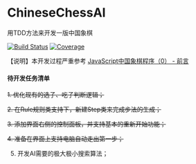 # ChineseChessAI
用TDD方法来开发一版中国象棋

[![Build Status](https://travis-ci.com/welldoer/ChineseChessAI.svg?branch=master)](https://travis-ci.com/welldoer/ChineseChessAI)
[![Coverage](https://sonarcloud.io/api/project_badges/measure?project=welldoer_ChineseChessAI&metric=coverage)](https://sonarcloud.io/dashboard?id=welldoer_ChineseChessAI)

【说明】本开发过程严重参考 [JavaScript中国象棋程序（0） - 前言](http://www.cnblogs.com/royhoo/p/6426394.html)



#### 待开发任务清单
~~1. 优化现有的选子、吃子判断逻辑；~~

~~2. 在Rule规则类支持下，新建Step类来完成步法的生成；~~

~~3. 添加界面右侧的控制面板，并支持基本的重新开始功能；~~

~~4. 准备在界面上支持电脑自动走出第一步；~~

5. 开发AI需要的极大极小搜索算法；